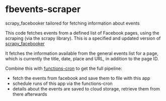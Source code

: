# fbevents-scraper
scrapy_facebooker tailored for fetching information about events

This code fetches events from a defined list of Facebook pages, using the scraping (via the scrapy library). This is a specified and updated version of [scrapy_facebooker](https://github.com/refeed/scrapy_facebooker)

It fetches the information available from the general events list for a page, which is currently the title, date, place and URL, in addition to the page ID.

Combine this with [functions-cron](https://github.com/FirebaseExtended/functions-cron) to get the full pipeline:

- fetch the events from facebook and save them to file with this app
- schedule runs of this app via the functions-cron
- details about the events are saved to cloud storage, retrieve them from there afterwards